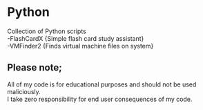 # Python  
Collection of Python scripts  
-FlashCardX {Simple flash card study assistant}  
-VMFinder2 {Finds virtual machine files on system} 

## Please note;  
All of my code is for educational purposes and should not be used maliciously.  
I take zero responsibility for end user consequences of my code.  
